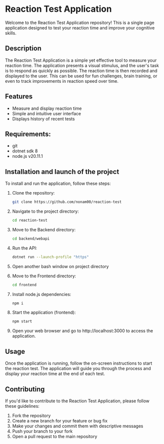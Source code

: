 # Reaction Test Application

Welcome to the Reaction Test Application repository! This is a single page application designed to test your reaction time and improve your cognitive skills. 

## Description

The Reaction Test Application is a simple yet effective tool to measure your reaction time. The application presents a visual stimulus, and the user's task is to respond as quickly as possible. The reaction time is then recorded and displayed to the user. This can be used for fun challenges, brain training, or even to track improvements in reaction speed over time.

## Features

- Measure and display reaction time
- Simple and intuitive user interface
- Displays history of recent tests

## Requirements:

- git
- dotnet sdk 8
- node.js v20.11.1

## Installation and launch of the project

To install and run the application, follow these steps:

1. Clone the repository: 
   ```bash
   git clone https://github.com/nonam00/reaction-test
   ```

2. Navigate to the project directory:
   ```bash
   cd reaction-test
   ```

3. Move to the Backend directory:
   ```bash
   cd backend/webapi
   ```
   
4. Run the API:
   ```bash
   dotnet run --launch-profile "https"
   ```
   
5. Open another bash window on project directory
   
6. Move to the Frontend directory:
   ```bash
   cd frontend
   ```
7. Install node.js dependencies:
   ```bash
   npm i
   ```
8. Start the application (frontend):
   ```bash
   npm start
   ```
     
9. Open your web browser and go to http://localhost:3000 to access the application.
    
## Usage

Once the application is running, follow the on-screen instructions to start the reaction test. The application will guide you through the process and display your reaction time at the end of each test.

## Contributing

If you'd like to contribute to the Reaction Test Application, please follow these guidelines:

1. Fork the repository
2. Create a new branch for your feature or bug fix
3. Make your changes and commit them with descriptive messages
4. Push your branch to your fork
5. Open a pull request to the main repository
